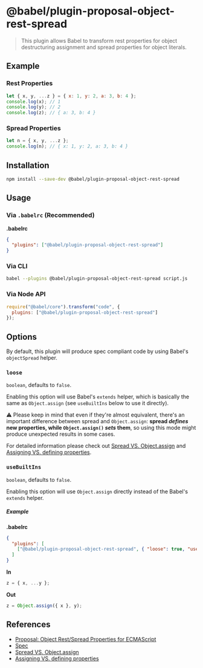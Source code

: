# @babel/plugin-proposal-object-rest-spread

> This plugin allows Babel to transform rest properties for object destructuring assignment and spread properties for object literals.

## Example

### Rest Properties

```js
let { x, y, ...z } = { x: 1, y: 2, a: 3, b: 4 };
console.log(x); // 1
console.log(y); // 2
console.log(z); // { a: 3, b: 4 }
```

### Spread Properties

```js
let n = { x, y, ...z };
console.log(n); // { x: 1, y: 2, a: 3, b: 4 }
```

## Installation

```sh
npm install --save-dev @babel/plugin-proposal-object-rest-spread
```

## Usage

### Via `.babelrc` (Recommended)

**.babelrc**

```json
{
  "plugins": ["@babel/plugin-proposal-object-rest-spread"]
}
```

### Via CLI

```sh
babel --plugins @babel/plugin-proposal-object-rest-spread script.js
```

### Via Node API

```javascript
require("@babel/core").transform("code", {
  plugins: ["@babel/plugin-proposal-object-rest-spread"]
});
```

## Options

By default, this plugin will produce spec compliant code by using Babel's `objectSpread` helper.

### `loose`

`boolean`, defaults to `false`.

Enabling this option will use Babel's `extends` helper, which is basically the same as `Object.assign` (see `useBuiltIns` below to use it directly).

:warning: Please keep in mind that even if they're almost equivalent, there's an important difference between spread and `Object.assign`: **spread _defines_ new properties, while `Object.assign()` _sets_ them**, so using this mode might produce unexpected results in some cases.

For detailed information please check out [Spread VS. Object.assign](http://2ality.com/2016/10/rest-spread-properties.html#spreading-objects-versus-objectassign) and [Assigning VS. defining properties](http://exploringjs.com/es6/ch_oop-besides-classes.html#sec_assigning-vs-defining-properties).


### `useBuiltIns`

`boolean`, defaults to `false`.

Enabling this option will use `Object.assign` directly instead of the Babel's `extends` helper. 

##### Example

**.babelrc**

```json
{
  "plugins": [
    ["@babel/plugin-proposal-object-rest-spread", { "loose": true, "useBuiltIns": true }]
  ]
}
```

**In**

```js
z = { x, ...y };
```

**Out**

```js
z = Object.assign({ x }, y);
```

## References

* [Proposal: Object Rest/Spread Properties for ECMAScript](https://github.com/sebmarkbage/ecmascript-rest-spread)
* [Spec](http://sebmarkbage.github.io/ecmascript-rest-spread)
* [Spread VS. Object.assign](http://2ality.com/2016/10/rest-spread-properties.html#spreading-objects-versus-objectassign)
* [Assigning VS. defining properties](http://exploringjs.com/es6/ch_oop-besides-classes.html#sec_assigning-vs-defining-properties)
